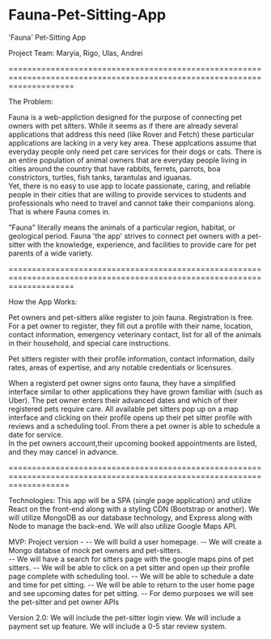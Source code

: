 # Fauna-Pet-Sitting-App

'Fauna' Pet-Sitting App

Project Team: Maryia, Rigo, Ulas, Andrei

==========================================================================================================================

The Problem:

Fauna is a web-appliction designed for the purpose of connecting pet owners with pet sitters. While it seems as
if there are already several applications that address this need (like Rover and Fetch) these particular applications
are lacking in a very key area.  These applcations assume that everyday people only need pet care services for their
dogs or cats.  There is an entire population of animal owners that are everyday people living in cities around the
country that have rabbits, ferrets, parrots, boa constrictors, turtles, fish tanks, tarantulas and iguanas.  
Yet, there is no easy to use app to locate passionate, caring, and reliable people in their cities that are willing 
to provide services to students and professionals who need to travel and cannot take their companions along.  
That is where Fauna comes in.

"Fauna" literally means the animals of a particular region, habitat, or geological period.  Fauna 'the app' strives to
connect pet owners with a pet-sitter with the knowledge, experience, and facilities to provide care for pet parents of
a wide variety. 

==========================================================================================================================

How the App Works:

Pet owners and pet-sitters alike register to join fauna. Registration is free. For a pet owner to register, they fill
out a profile with their name, location, contact information, emergency veterinary contact, list for all of the 
animals in their household, and special care instructions.

Pet sitters register with their profile information, contact information, daily rates, areas of expertise, 
and any notable credentials or licensures.

When a registerd pet owner signs onto fauna, they have a simplified interface similar to other applications they have
grown familiar with (such as Uber).  The pet owner enters their advanced dates and which of their registered pets
require care.  All available pet sitters pop up on a map interface and clicking on their profile opens up their pet
sitter profile with reviews and a scheduling tool. From there a pet owner is able to schedule a date for service.  
In the pet owners account,their upcoming booked appointments are listed, and they may cancel in advance.

=========================================================================================================================

Technologies: This app will be a SPA (single page application) and utilize React on the front-end along with 
a styling CDN (Bootstrap or another). We will utilize MongoDB as our database technology, and Express along with Node
to manage the back-end. We will also utilize Google Maps API.

MVP: Project version - 
-- We will build a user homepage.
-- We will create a Mongo databse of mock pet owners and pet-sitters.  
-- We will have a search for sitters page with the google maps pins of pet sitters.
-- We will be able to click on a pet sitter and open up their profile 
page complete with scheduling tool.
-- We will be able to schedule a date and time for pet sitting.
-- We will be able to return to the user home page and see upcoming 
dates for pet sitting.
-- For demo purposes we will see the pet-sitter and pet owner APIs

Version 2.0: We will include the pet-sitter login view. We will include a payment set up
feature. We will include a 0-5 star review system.
